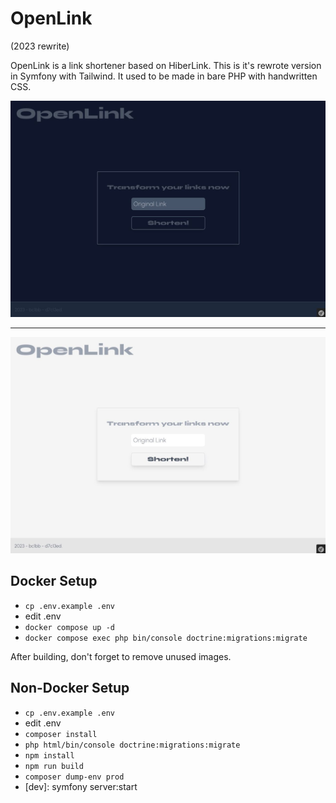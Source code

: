 # OpenLink
(2023 rewrite)

OpenLink is a link shortener based on HiberLink. This is it's rewrote version in Symfony with Tailwind. It used to be made in bare PHP with handwritten CSS.

<img src="showcase/dark.jpg" alt="OpenLink Dark Mode"/>
<hr>
<img src="showcase/white.jpg" alt="OpenLink White Mode" />

## Docker Setup
- `cp .env.example .env`
- edit .env
- `docker compose up -d`
- `docker compose exec php bin/console doctrine:migrations:migrate`

After building, don't forget to remove unused images.

## Non-Docker Setup
- `cp .env.example .env`
- edit .env
- `composer install`
- `php html/bin/console doctrine:migrations:migrate`
- `npm install`
- `npm run build`
- `composer dump-env prod`
- [dev]: symfony server:start
